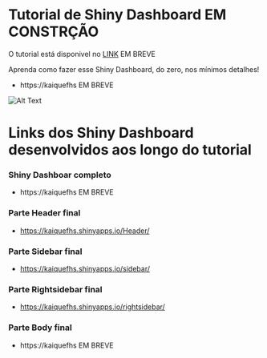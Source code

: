 # Tutorial de Shiny Dashboard EM CONSTRÇÃO

O tutorial está disponivel no [LINK](haaaattps://kaique-fhs.github.io/Tutorial-Shiny-Dashboard/) EM BREVE

Aprenda como fazer esse Shiny Dashboard, do zero, nos mínimos detalhes!
- https://kaiquefhs EM BREVE

![Alt Text](https://github.com/{user}/{repo}/raw/{branch}/path/to/image.gif)


# Links dos Shiny Dashboard desenvolvidos aos longo do tutorial

### Shiny Dashboar completo
- https://kaiquefhs EM BREVE

### Parte Header final
- https://kaiquefhs.shinyapps.io/Header/

### Parte Sidebar final
- https://kaiquefhs.shinyapps.io/sidebar/

### Parte Rightsidebar final
- https://kaiquefhs.shinyapps.io/rightsidebar/

### Parte Body final
- https://kaiquefhs EM BREVE

